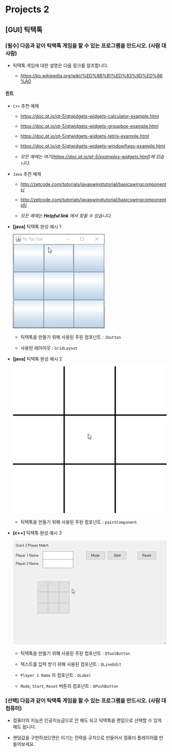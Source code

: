 # Projects 2

## **[GUI]** 틱택톡

### **[필수]** 다음과 같이 틱택톡 게임을 할 수 있는 프로그램을 만드시오. (사람 대 사람)

- 틱택톡 게임에 대한 설명은 다음 링크를 참조합니다.

  - https://ko.wikipedia.org/wiki/%ED%8B%B1%ED%83%9D%ED%86%A0

#### 힌트 

- `C++` 추천 예제 

  - https://doc.qt.io/qt-5/qtwidgets-widgets-calculator-example.html

  - https://doc.qt.io/qt-5/qtwidgets-widgets-groupbox-example.html

  - https://doc.qt.io/qt-5/qtwidgets-widgets-tetrix-example.html

  - https://doc.qt.io/qt-5/qtwidgets-widgets-windowflags-example.html

  - _모든 예제는 여기(https://doc.qt.io/qt-5/examples-widgets.html)에 있습니다._

- `Java` 추천 예제 

  - http://zetcode.com/tutorials/javaswingtutorial/basicswingcomponents/

  - http://zetcode.com/tutorials/javaswingtutorial/basicswingcomponentsII/

  - _모든 예제는 **Helpful link** 에서 찾을 수 있습니다._

- **[java]** 틱택톡 완성 예시 1

  ![ttt1](ttt1.gif)

  - 틱택톡을 만들기 위해 사용된 주된 컴포넌트 : `Jbutton`

  - 사용된 레이아웃 : `GridLayout`

- **[java]** 틱택톡 완성 예시 2

  ![ttt3](ttt3.gif)

  - 틱택톡을 만들기 위해 사용된 주된 컴포넌트 : `paintComponent`

- **[c++]** 틱택톡 완성 예시 3

  ![ttt2](ttt2.gif)

  - 틱택톡을 만들기 위해 사용된 주된 컴포넌트 : `QToolButton`

  - 텍스트를 입력 받기 위해 사용된 컴포넌트 : `QLineEdit`

  - `Player 1 Name` 의 컴포넌트 : `QLabel`

  - `Mode`, `Start`, `Reset` 버튼의 컴포넌트 : `QPushButton`

### **[선택]** 다음과 같이 틱택톡 게임을 할 수 있는 프로그램을 만드시오. (사람 대 컴퓨터)

  - 컴퓨터의 지능은 인공지능급으로 안 해도 되고 틱택톡을 랜덤으로 선택할 수 있게 해도 됩니다. 

  - 랜덤값을 구현하셨으면은 이기는 전략을 규칙으로 만들어서 컴퓨터 플레이어를 만들어보세요. 
